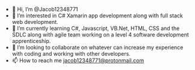 - 👋 Hi, I’m @Jacob12348771
- 👀 I’m interested in C# Xamarin app development along with full stack web development.
- 🌱 I’m currently learning C#, Javascript, VB.Net, HTML, CSS and the SDLC along with agile team working on a level 4 software development apprenticeship.
- 💞️ I’m looking to collaborate on whatever can increase my experience with coding and working with other developers. 
- 📫 How to reach me jacob12348771@protonmail.com

<!---
Jacob12348771/Jacob12348771 is a ✨ special ✨ repository because its `README.md` (this file) appears on your GitHub profile.
You can click the Preview link to take a look at your changes.
--->
